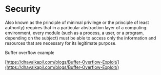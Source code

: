 # Security

Also known as the principle of minimal privilege or the principle of least authority) requires that in a particular abstraction layer of a computing environment, every module (such as a process, a user, or a program, depending on the subject) must be able to access only the information and resources that are necessary for its legitimate purpose.

Buffer overflow example

[https://dhavalkapil.com/blogs/Buffer-Overflow-Exploit/](https://dhavalkapil.com/blogs/Buffer-Overflow-Exploit/)
